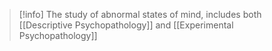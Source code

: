 
> [!info] 
> The study of abnormal states of mind, includes both [[Descriptive Psychopathology]] and [[Experimental Psychopathology]]

